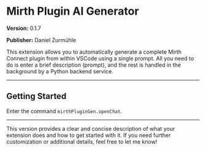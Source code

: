 # Mirth Plugin AI Generator

**Version:** 0.1.7

**Publisher:** Daniel Zurmühle

This extension allows you to automatically generate a complete Mirth Connect plugin from within VSCode using a single prompt. All you need to do is enter a brief description (prompt), and the rest is handled in the background by a Python backend service.

---

## Getting Started

Enter the command `mirthPluginGen.openChat`.

---

This version provides a clear and concise description of what your extension does and how to get started with it. If you need further customization or additional details, feel free to let me know!
